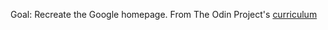 Goal: Recreate the Google homepage. From The Odin Project's [curriculum](http://www.theodinproject.com/web-development-101/html-css)
